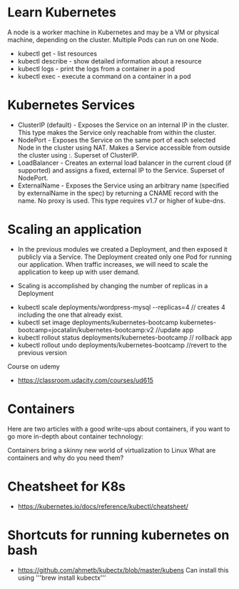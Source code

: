 # Learn Kubernetes

A node is a worker machine in Kubernetes and may be a VM or physical machine, depending on the cluster. Multiple Pods can run on one Node.

* kubectl get - list resources
* kubectl describe - show detailed information about a resource
* kubectl logs - print the logs from a container in a pod
* kubectl exec - execute a command on a container in a pod

# Kubernetes Services

* ClusterIP (default) - Exposes the Service on an internal IP in the cluster. This type makes the Service only reachable from within the cluster.
* NodePort - Exposes the Service on the same port of each selected Node in the cluster using NAT. Makes a Service accessible from outside the cluster using <NodeIP>:<NodePort>. Superset of ClusterIP.
* LoadBalancer - Creates an external load balancer in the current cloud (if supported) and assigns a fixed, external IP to the Service. Superset of NodePort.
* ExternalName - Exposes the Service using an arbitrary name (specified by externalName in the spec) by returning a CNAME record with the name. No proxy is used. This type requires v1.7 or higher of kube-dns.

# Scaling an application
* In the previous modules we created a Deployment, and then exposed it publicly via a Service. The Deployment created only one Pod for running our application. When traffic increases, we will need to scale the application to keep up with user demand.

* Scaling is accomplished by changing the number of replicas in a Deployment
-  kubectl scale deployments/wordpress-mysql --replicas=4 // creates 4 including the one that already exist.
-  kubectl set image deployments/kubernetes-bootcamp kubernetes-bootcamp=jocatalin/kubernetes-bootcamp:v2 //update app
-  kubectl rollout status deployments/kubernetes-bootcamp // rollback app
-  kubectl rollout undo deployments/kubernetes-bootcamp //revert to the previous version 


Course on udemy
* https://classroom.udacity.com/courses/ud615

# Containers
Here are two articles with a good write-ups about containers, if you want to go more in-depth about container technology:

Containers bring a skinny new world of virtualization to Linux
What are containers and why do you need them?

# Cheatsheet for K8s
* https://kubernetes.io/docs/reference/kubectl/cheatsheet/

#  Shortcuts for running kubernetes on bash

* https://github.com/ahmetb/kubectx/blob/master/kubens
Can install this using '''brew install kubectx'''
